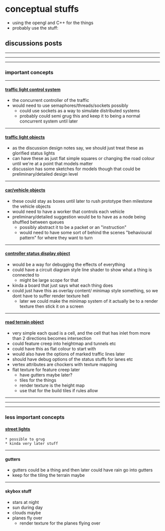 # conceptual stuffs

* using the opengl and C++ for the things
* probably use the stuff:

## discussions posts

---
---
---

### important concepts

---

####  [traffic light control system](https://github.com/corbeau217/cpp_opengl_vehicles/discussions/3)

* the concurrent controller of the traffic
* would need to use semaphores/threads/sockets possibly
    * could use sockets as a way to simulate distributed systems
    * probably could semi grug this and keep it to being a normal concurrent system until later

---

#### [traffic light objects](https://github.com/corbeau217/cpp_opengl_vehicles/discussions/4)

* as the discussion design notes say, we should just treat these as glorified status lights
* can have these as just flat simple squares or changing the road colour until we're at a point that models matter
* discussion has some sketches for models though that could be preliminary/detailed design level

---

#### [car/vehicle objects](https://github.com/corbeau217/cpp_opengl_vehicles/discussions/5)

* these could stay as boxes until later to rush prototype then milestone the vehicle objects
* would need to have a worker that controls each vehicle
* preliminary/detailed suggestion would be to have as a node being shuffled between queues
    * possibly abstract it to be a packet or an "instruction"
    * would need to have some sort of behind the scenes "behavioural pattern" for where they want to turn

---

#### [controller status display object](https://github.com/corbeau217/cpp_opengl_vehicles/discussions/6)

* would be a way for debugging the effects of everything
* could have a circuit diagram style line shader to show what a thing is connected to
    * might be large scope for that
* kinda a board that just says what each thing does
* could just have this as overlay content/ minimap style something, so we dont have to suffer render texture hell
    * later we could make the minimap system of it actually be to a render texture then stick it on a screen

---

#### [road terrain object](https://github.com/corbeau217/cpp_opengl_vehicles/discussions/2)

* very simple each quad is a cell, and the cell that has inlet from more than 2 directions becomes intersection
* could feature creep into heightmap and tunnels etc
* could have this as flat colour to start with
* would also have the options of marked traffic lines later
* should have debug options of the status stuffs for lanes etc
* vertex attributes are chockers with texture mapping
* flat texture for feature creep later
    * have gutters maybe later?
    * tiles for the things
    * render texture is the height map
    * use that for the build tiles if rules allow

---
---
---

### less important concepts

#### [street lights](https://github.com/corbeau217/cpp_opengl_vehicles/discussions/7)
    * possible to grug
    * kinda very later stuff

---

#### gutters

* gutters could be a thing and then later could have rain go into gutters
* keep for the tiling the terrain maybe

---

#### skybox stuff

* stars at night
* sun during day
* clouds maybe
* planes fly over
    * render texture for the planes flying over